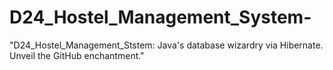 # D24_Hostel_Management_System-
"D24_Hostel_Management_Ststem: Java's database wizardry via Hibernate. Unveil the GitHub enchantment."
